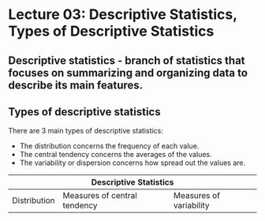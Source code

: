 # Lecture 03: Descriptive Statistics, Types of Descriptive Statistics

## Descriptive statistics - branch of statistics that focuses on summarizing and organizing data to describe its main features.

## Types of descriptive statistics
There are 3 main types of descriptive statistics:
- The distribution concerns the frequency of each value.
- The central tendency concerns the averages of the values.
- The variability or dispersion concerns how spread out the values are.


<table>
  <thead>
    <tr>
      <th colspan="3">Descriptive Statistics</th>
    </tr>
  </thead>
  <tbody>
    <tr>
      <td>Distribution</td>
      <td>Measures of central tendency</td>
      <td>Measures of variability</td>
    </tr>
  </tbody>
</table>
